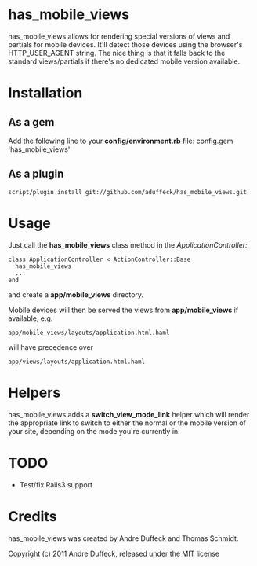 # has_mobile_views

has_mobile_views allows for rendering special versions of views and partials 
for mobile devices. It'll detect those devices using the browser's HTTP_USER_AGENT
string.
The nice thing is that it falls back to the standard views/partials if there's
no dedicated mobile version available.

# Installation
## As a gem
Add the following line to your **config/environment.rb** file:
    config.gem 'has_mobile_views'

## As a plugin
    script/plugin install git://github.com/aduffeck/has_mobile_views.git

# Usage
Just call the **has_mobile_views** class method in the *ApplicationController:*

    class ApplicationController < ActionController::Base
      has_mobile_views
      ...
    end

and create a **app/mobile_views** directory.

Mobile devices will then be served the views from **app/mobile_views** if available, 
e.g.

    app/mobile_views/layouts/application.html.haml

will have precedence over

    app/views/layouts/application.html.haml

# Helpers
has_mobile_views adds a **switch_view_mode_link** helper which will render the
appropriate link to switch to either the normal or the mobile version of your
site, depending on the mode you're currently in.

# TODO
- Test/fix Rails3 support

# Credits
has_mobile_views was created by Andre Duffeck and Thomas Schmidt.
  

Copyright (c) 2011 Andre Duffeck, released under the MIT license
